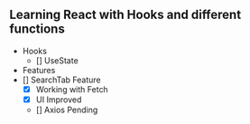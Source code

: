 ## Learning React with Hooks and different functions

- Hooks
   - [] UseState
- Features
 - [] SearchTab Feature
   - [x] Working with Fetch
   - [x] UI Improved 
   - [] Axios Pending